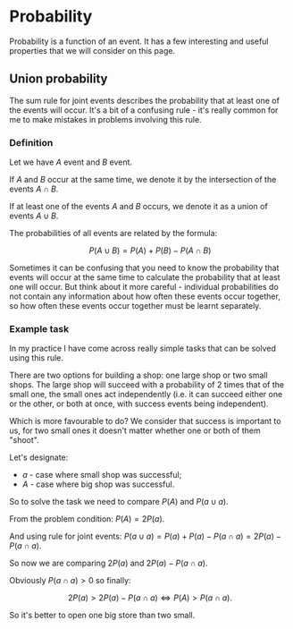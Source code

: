 # Probability

Probability is a function of an event. It has a few interesting and useful properties that we will consider on this page.

## Union probability

The sum rule for joint events describes the probability that at least one of the events will occur. It's a bit of a confusing rule - it's really common for me to make mistakes in problems involving this rule.

### Definition

Let we have $A$ event and $B$ event.

If $A$ and $B$ occur at the same time, we denote it by the intersection of the events $A \cap B$.

If at least one of the events $A$ and $B$ occurs, we denote it as a union of events $A \cup B$.

The probabilities of all events are related by the formula:

$$P(A\cup B)=P(A)+P(B)-P(A \cap B)$$

Sometimes it can be confusing that you need to know the probability that events will occur at the same time to calculate the probability that at least one will occur. But think about it more careful - individual probabilities do not contain any information about how often these events occur together, so how often these events occur together must be learnt separately.

### Example task

In my practice I have come across really simple tasks that can be solved using this rule.

There are two options for building a shop: one large shop or two small shops. The large shop will succeed with a probability of 2 times that of the small one, the small ones act independently (i.e. it can succeed either one or the other, or both at once, with success events being independent).

Which is more favourable to do? We consider that success is important to us, for two small ones it doesn't matter whether one or both of them "shoot".

Let's designate:

- $a$ - case where small shop was successful;
- $A$ - case where big shop was successful.

So to solve the task we need to compare $P(A)$ and $P(a \cup a)$.

From the problem condition: $P(A)=2P(a)$.

And using rule for joint events: $P(a\cup a) = P(a) + P(a) - P(a\cap a)=2P(a) - P(a \cap a)$.

So now we are comparing $2P(a)$ and $2P(a) - P(a \cap a)$. 

Obviously $P(a \cap a) > 0$ so finally:

$$2P(a) > 2P(a) - P(a \cap a) \Leftrightarrow P(A) > P(a \cap a).$$

So it's better to open one big store than two small.

